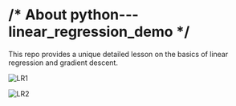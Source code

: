 # /* About python---linear_regression_demo */

This repo provides a unique detailed lesson on the basics of linear regression and gradient descent.

![LR1](https://user-images.githubusercontent.com/7031463/38827244-49dbde1e-4180-11e8-98b0-4df70ff2d2a8.png)

![LR2](https://user-images.githubusercontent.com/7031463/38827534-38abed68-4181-11e8-975e-fcedff3f7f72.png)

